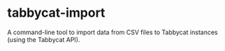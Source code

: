 # tabbycat-import

A command-line tool to import data from CSV files to Tabbycat instances (using
the Tabbycat API).
